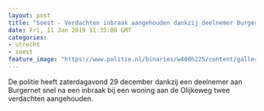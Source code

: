 ```yaml
---
layout: post
title: "Soest - Verdachten inbraak aangehouden dankzij deelnemer Burgernet"
date: Fri, 11 Jan 2019 11:35:00 GMT
categories: 
- utrecht 
- soest 
feature_image: "https://www.politie.nl/binaries/w400h225/content/gallery/politie/burgernet/burgernet-telefoon.jpg"
---
```


De politie heeft zaterdagavond 29 december dankzij een deelnemer aan Burgernet  snel na een inbraak bij een woning aan de Olijkeweg twee verdachten aangehouden.

